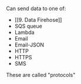 Can send data to one of:
- [[9. Data Firehose]]
- SQS queue
- Lambda
- Email
- Email-JSON
- HTTP
- HTTPS
- SMS

These are called "protocols"

